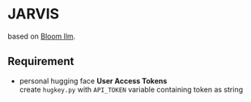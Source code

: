 # JARVIS
based on [Bloom llm](https://huggingface.co/bigscience/bloom).
## Requirement 
- personal hugging face **User Access Tokens**
<br>create `hugkey.py` with `API_TOKEN` variable containing token as string
